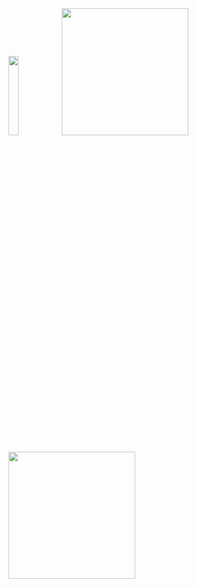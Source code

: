 <img src="https://user-images.githubusercontent.com/62179996/115876072-82510f00-a463-11eb-8b01-bb3c8457cdd7.jpg" width="20%"/>
<img src="https://user-images.githubusercontent.com/62179996/115876577-1f13ac80-a464-11eb-9b22-824997b134a7.jpg" width="250"/>
<img src="https://user-images.githubusercontent.com/62179996/115876595-28047e00-a464-11eb-8d60-c674acda411e.jpg" width="250"/>

